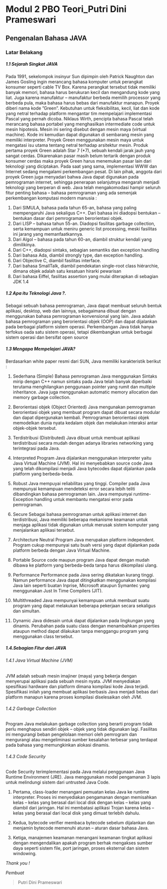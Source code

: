 # Modul 2 PBO Teori_Putri Dini Prameswari

## Pengenalan Bahasa JAVA 

### Latar Belakang
##### 1.1 Sejarah Singkat JAVA 
Pada 1991, sekelompok insinyur Sun dipimpin oleh Patrick Naughton dan James 
Gosling ingin merancang bahasa komputer untuk perangkat konsumer seperti cable 
TV Box. Karena perangkat tersebut tidak memiliki banyak memori, bahasa harus 
berukuran kecil dan mengandung kode yang liat. Juga karena manufaktur – 
manufaktur berbeda memilih processor yang berbeda pula, maka bahasa harus 
bebas dari manufaktur manapun. Proyek diberi nama kode ”Green”. 
Kebutuhan untuk fleksibilitas, kecil, liat dan kode yang netral terhadap platform 
mengantar tim mempelajari implementasi Pascal yang pernah dicoba. Niklaus Wirth, 
pencipta bahasa Pascal telah merancang bahasa portabel yang menghasilkan 
intermediate code untuk mesin hipotesis. Mesin ini sering disebut dengan mesin 
maya (virtual machine). Kode ini kemudian dapat digunakan di sembarang mesin 
yang memiliki interpreter. Proyek Green menggunakan mesin maya untuk mengatasi 
isu utama tentang netral terhadap arsitektur mesin. 
Produk pertama proyek Green adalah Star 7 (*7), sebuah kendali jarak jauh yang 
sangat cerdas. Dikarenakan pasar masih belum tertarik dengan produk konsumer 
cerdas maka proyek Green harus menemukan pasar lain dari teknologi yang 
diciptakan. Pada saat yang sama, implementasi WWW dan Internet sedang 
mengalami perkembangan pesat. Di lain pihak, anggota dari proyek Green juga 
menyadari bahwa Java dapat digunakan pada pemrograman internet, sehingga 
penerapan selanjutnya mengarah menjadi teknologi yang berperan di web.
Java telah mengakomodasi hampir seluruh fitur penting bahasa – bahasa 
pemrograman yang ada semenjak perkembangan komputasi modern manusia : 
1. Dari SIMULA, bahasa pada tahun 65-an, bahasa yang paling mempengaruhi 
Java sekaligus C++. Dari bahasa ini diadopsi bentukan – bentukan dasar dari 
pemrograman berorientasi objek. 
2. Dari LISP – bahasa tahun 55-an. Diadopsi fasilitas garbage collection, serta 
kemampuan untuk meniru generic list processing, meski fasilitas ini jarang 
yang memanfaatkannya. 
3. Dari Algol – bahasa pada tahun 60-an, diambil struktur kendali yang 
dimilikinya. 
4. Dari C++, diadopsi sintaks, sebagian semantiks dan exception handling 
5. Dari bahasa Ada, diambil strongly type, dan exception handling. 
6. Dari Objective C, diambil fasilitas interface. 
7. Dari bahasa SmallTalk, diambil pendekatan single-root class hiérarchie,
dimana objek adalah satu kesatuan hirarki pewarisan 
8. Dari bahasa Eiffel, fasilitas assertion yang mulai diterapkan di sebagian JDK 
1.4

##### 1.2 Apa itu Teknologi Java ?.
Sebagai sebuah bahasa pemrograman, Java dapat membuat seluruh bentuk aplikasi, 
desktop, web dan lainnya, sebagaimana dibuat dengan menggunakan bahasa pemrograman konvensional yang lain. 
Java adalah bahasa pemrograman yang berorientasi objek (OOP) dan dapat 
dijalankan pada berbagai platform sistem operasi. Perkembangan Java tidak hanya 
terfokus oada satu sistem operasi, tetapi dikembangkan untuk berbagai sistem 
operasi dan bersifat open source

##### 1.3  Mengapa Mempelajari JAVA?
Berdasarkan white paper resmi dari SUN, Java memiliki karakteristik berikut : 
1. Sederhana (Simple) 
Bahasa pemrograman Java menggunakan Sintaks mirip dengan C++ namun sintaks pada Java telah banyak diperbaiki terutama menghilangkan 
penggunaan pointer yang rumit dan multiple inheritance. Java juga 
menggunakan automatic memory allocation dan memory garbage collection. 

2. Berorientasi objek (Object Oriented) 
Java mengunakan pemrograman berorientasi objek yang membuat program 
dapat dibuat secara modular dan dapat dipergunakan kembali. Pemrograman 
berorientasi objek memodelkan dunia nyata kedalam objek dan melakukan 
interaksi antar objek-objek tersebut. 
3. Terdistribusi (Distributed) 
Java dibuat untuk membuat aplikasi terdistribusi secara mudah dengan adanya 
libraries networking yang terintegrasi pada Java. 
4. Interpreted 
Program Java dijalankan menggunakan interpreter yaitu Java Virtual Machine 
(JVM). Hal ini menyebabkan source code Java yang telah dikompilasi menjadi
Java bytecodes dapat dijalankan pada platform yang berbeda-beda. 
5. Robust 
Java mempuyai reliabilitas yang tinggi. Compiler pada Java mempunyai 
kemampuan mendeteksi error secara lebih teliti dibandingkan bahasa 
pemrograman lain. Java mempunyai runtime-Exception handling untuk 
membantu mengatasi error pada pemrograman. 
6. Secure 
Sebagai bahasa pemrograman untuk aplikasi internet dan terdistribusi, Java 
memiliki beberapa mekanisme keamanan untuk menjaga aplikasi tidak 
digunakan untuk merusak sistem komputer yang menjalankan aplikasi 
tersebut. 
7. Architecture Neutral 
Program Java merupakan platform independent. Program cukup mempunyai 
satu buah versi yang dapat dijalankan pada platform berbeda dengan Java 
Virtual Machine. 
8. Portable 
Source code maupun program Java dapat dengan mudah dibawa ke platform 
yang berbeda-beda tanpa harus dikompilasi ulang. 
9. Performance 
Performance pada Java sering dikatakan kurang tinggi. Namun performance 
Java dapat ditingkatkan menggunakan kompilasi Java lain seperti buatan Inprise, Microsoft ataupun Symantec yang menggunakan Just In Time Compilers (JIT). 
10. Multithreaded 
Java mempunyai kemampuan untuk membuat suatu program yang dapat 
melakukan beberapa pekerjaan secara sekaligus dan simultan. 
11. Dynamic 
Java didesain untuk dapat dijalankan pada lingkungan yang dinamis. Perubahan 
pada suatu class dengan menambahkan properties ataupun method dapat 
dilakukan tanpa menggangu program yang menggunakan class tersebut. 


##### 1.4.Sebagian Fitur dari JAVA

###### 1.4.1 Java Virtual Machine (JVM)

JVM adalah sebuah mesin imajiner (maya) yang bekerja dengan menyerupai aplikasi 
pada sebuah mesin nyata. JVM menyediakan spesifikasi hardware dan platform 
dimana kompilasi kode Java terjadi. Spesifikasi inilah yang membuat aplikasi 
berbasis Java menjadi bebas dari platform manapun karena proses kompilasi 
diselesaikan oleh JVM. 

###### 1.4.2 Garbage Collection 
Program Java melakukan garbage collection yang berarti program tidak perlu 
menghapus sendiri objek – objek yang tidak digunakan lagi. Fasilitas ini mengurangi beban pengelolaan memori oleh pemrogram dan mengurangi atau mengeliminasi sumber kesalahan terbesar yang terdapat pada bahasa yang memungkinkan alokasi dinamis.

###### 1.4.3 Code Security

Code Security terimplementasi pada Java melalui penggunaan Java Runtime 
Environment (JRE). Java menggunakan model pengamanan 3 lapis untuk melindungi 
sistem dari untrusted Java Code.

1. Pertama, class-loader menangani pemuatan kelas Java ke runtime 
interpreter. Proses ini menyediakan pengamanan dengan memisahkan kelas – 
kelas yang berasal dari local disk dengan kelas – kelas yang diambil dari 
jaringan. Hal ini membatasi aplikasi Trojan karena kelas – kelas yang berasal 
dari local disk yang dimuat terlebih dahulu. 

2. Kedua, bytecode verifier membaca bytecode sebelum dijalankan dan 
menjamin bytecode memenuhi aturan – aturan dasar bahasa Java. 

3. Ketiga, manajemen keamanan menangani keamanan tingkat aplikasi dengan 
mengendalikan apakah program berhak mengakses sumber daya seperti 
sistem file, port jaringan, proses eksternal dan sistem windowing. 

*Thank you !*


*Pembuat*
> Putri Dini Prameswari